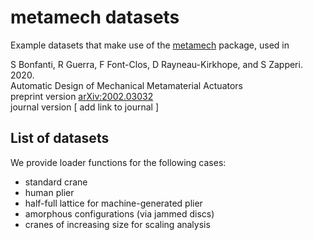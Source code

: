 # metamech datasets
Example datasets that make use of the [metamech](https://github.com/ComplexityBiosystems/metamech) package, used in 

S Bonfanti, R Guerra, F Font-Clos, D Rayneau-Kirkhope, and S Zapperi. 2020.  
Automatic Design of Mechanical Metamaterial Actuators  
preprint version [arXiv:2002.03032](https://arxiv.org/abs/2002.03032)  
journal version [ add link to journal  ]

## List of datasets
We provide loader functions for the following cases:
+ standard crane
+ human plier
+ half-full lattice for machine-generated plier
+ amorphous configurations (via jammed discs)
+ cranes of increasing size for scaling analysis

